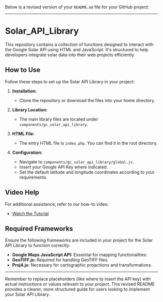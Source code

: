 Below is a revised version of your `README.md` file for your GitHub project:

---

# Solar_API_Library

This repository contains a collection of functions designed to interact with the Google Solar API using HTML and JavaScript. It's structured to help developers integrate solar data into their web projects efficiently.

## How to Use

Follow these steps to set up the Solar API Library in your project:

1. **Installation:**
   - Clone the repository or download the files into your home directory.

2. **Library Location:**
   - The main library files are located under `components/gc_solar_api_library`.

3. **HTML File:**
   - The entry HTML file is `index.php`. You can find it in the root directory.

4. **Configuration:**
   - Navigate to `components/gc_solar_api_library/global.js`.
   - Insert your Google API Key where indicated.
   - Set the default latitude and longitude coordinates according to your requirements.

## Video Help

For additional assistance, refer to our how-to video:
- [Watch the Tutorial](https://youtu.be/GmDN6cQD0xU)

## Required Frameworks

Ensure the following frameworks are included in your project for the Solar API Library to function correctly:

- **Google Maps JavaScript API:** Essential for mapping functionalities.
- **GeoTIFF.js:** Required for handling GeoTIFF files.
- **Proj4.js:** Necessary for cartographic projections and transformations.

---

Remember to replace placeholders (like where to insert the API key) with actual instructions or values relevant to your project. This revised README provides a clearer, more structured guide for users looking to implement your Solar API Library.
